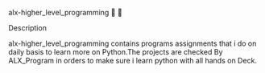 
alx-higher_level_programming
📄 🚀

Description

alx-higher_level_programming contains programs assignments that i do on daily basis to learn more on Python.The projects are checked By ALX_Program in orders to make sure i learn python with all hands on Deck.
